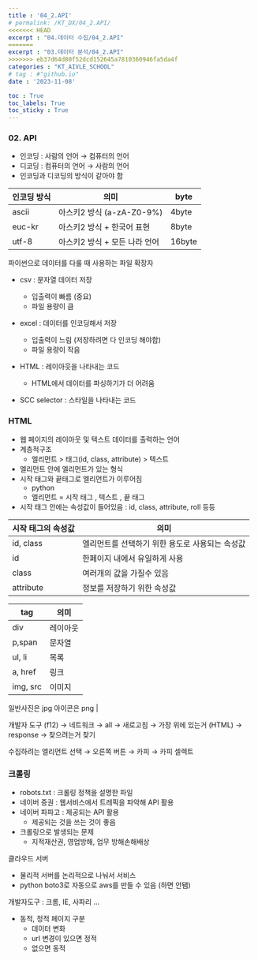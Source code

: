 ```yaml
---
title : '04_2.API' 
# permalink: /KT_DX/04_2.API/
<<<<<<< HEAD
excerpt : "04.데이터 수집/04_2.API"
=======
excerpt : "03.데이터 분석/04_2.API"
>>>>>>> eb37d64d80f52dcd152645a7810360946fa5da4f
categories : "KT_AIVLE_SCHOOL"
# tag : #"github.io"
date : '2023-11-08'

toc : True
toc_labels: True
toc_sticky : True
---
```


### 02. API

- 인코딩 : 사람의 언어 → 컴퓨터의 언어
- 디코딩 : 컴퓨터의 언어 → 사람의 언어
- 인코딩과 디코딩의 방식이 같아야 함

| 인코딩 방식 | 의미 | byte |
| --- | --- | --- |
| ascii  | 아스키2 방식 (a-zA-Z0-9%) | 4byte |
| euc-kr | 아스키2 방식 + 한국어 표현 | 8byte |
| utf-8 | 아스키2 방식 + 모든 나라 언어 | 16byte |

파이썬으로 데이터를 다룰 때 사용하는 파일 확장자

- csv : 문자열 데이터 저장
    - 입출력이 빠름 (중요)
    - 파일 용량이 큼
    

- excel : 데이터를 인코딩해서 저장
    - 입출력이 느림 (저장하려면 다 인코딩 해야함)
    - 파일 용량이 작음


- HTML : 레이아웃을 나타내는 코드
    - HTML에서 데이터를 파싱하기가 더 어려움
- SCC selector : 스타일을 나타내는 코드


<p></p>

### HTML

- 웹 페이지의 레이아웃 및 텍스트 데이터를 출력하는 언어
- 계층적구조
    - 엘리먼트 > 태그(id, class, attribute) > 텍스트
- 엘리먼트 안에 엘리먼트가 있는 형식
- 시작 태그와 끝태그로 엘리먼트가 이루어짐
    - <div> python </div>
    - 엘리먼트 = 시작 태그 , 텍스트 , 끝 태그
- 시작 태그 안에는 속성값이 들어있음 : id, class, attribute, roll 등등
    
<p></p>

| 시작 태그의 속성값 | 의미 |
| --- | --- |
| id, class  | 엘리먼트를 선택하기 위한 용도로 사용되는 속성값 |
| id | 한페이지 내에서 유일하게 사용 |
| class | 여러개의 값을 가질수 있음 |
| attribute | 정보를 저장하기 위한 속성값 |

<p></p>

| tag | 의미 |
| --- | --- |
| div | 레이아웃 |
| p,span | 문자열 |
| ul, li | 목록 |
| a, href | 링크 |
| img, src | 이미지
일반사진은 jpg
아이콘은 png |


<p></p>


개발자 도구 (f12) → 네트워크 → all → 새로고침 → 가장 위에 있는거 (HTML) → response → 찾으려는거 찾기 

수집하려는 엘리먼트 선택 → 오른쪽 버튼 → 카피 → 카피 셀렉트 

<p></p>

### 크롤링

- robots.txt : 크롤링 정책을 설명한 파일
- 네이버 증권 : 웹서비스에서 트레픽을 파악해 API 활용
- 네이버 파파고 : 제공되는 API 활용
    - 제공되는 것을 쓰는 것이 좋음
- 크롤링으로 발생되는 문제
    - 지적재산권, 영업방해, 업무 방해손해배상

클라우드 서버

- 물리적 서버를 논리적으로 나눠서 서비스
- python boto3로 자동으로 aws를 만들 수 있음 (하면 안됌)


<p></p>


개발자도구 : 크롬, IE, 사파리 …
- 동적, 정적 페이지 구분
    - 데이터 변화
    - url 변경이 있으면 정적
    - 없으면 동적
